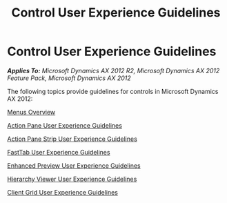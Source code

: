 ﻿---
title: Control User Experience Guidelines
TOCTitle: Control Guidelines
ms:assetid: 007b30f2-7471-4ad9-bda1-85c52d86b081
ms:mtpsurl: https://msdn.microsoft.com/en-us/library/Gg853292(v=AX.60)
ms:contentKeyID: 35267877
ms.date: 11/07/2012
mtps_version: v=AX.60
---

# Control User Experience Guidelines 


_**Applies To:** Microsoft Dynamics AX 2012 R2, Microsoft Dynamics AX 2012 Feature Pack, Microsoft Dynamics AX 2012_

The following topics provide guidelines for controls in Microsoft Dynamics AX 2012:

[Menus Overview](menus-overview.md)

[Action Pane User Experience Guidelines](action-pane-user-experience-guidelines.md)

[Action Pane Strip User Experience Guidelines](action-pane-strip-user-experience-guidelines.md)

[FastTab User Experience Guidelines](fasttab-user-experience-guidelines.md)

[Enhanced Preview User Experience Guidelines](enhanced-preview-user-experience-guidelines.md)

[Hierarchy Viewer User Experience Guidelines](hierarchy-viewer-user-experience-guidelines.md)

[Client Grid User Experience Guidelines](client-grid-user-experience-guidelines.md)

